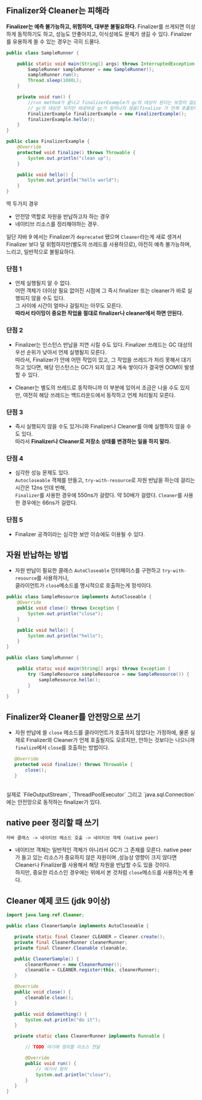 ## Finalizer와 Cleaner는 피해라

**Finalizer는 예측 불가능하고, 위험하며, 대부분 불필요하다.** 
Finalizer를 쓰게되면 이상하게 동작하기도 하고, 성능도 안좋아지고, 이식성에도 문제가 생길 수 있다.
Finalizer를 유용하게 쓸 수 있는 경우는 극히 드물다.

```java
public class SampleRunner {

    public static void main(String[] args) throws InterruptedException {
        SampleRunner sampleRunner = new SampleRunner();
        sampleRunner.run();
        Thread.sleep(1000L);
    }

    private void run() {
        //run method가 끝나고 finalizerExample가 gc의 대상이 된다는 보장이 없음.
        // gc의 대상은 되지만 바로바로 gc가 일어나지 않음(finalize 가 언제 호출된다는 보장이 없음).
        FinalizerExample finalizerExample = new FinalizerExample();
        finalizerExample.hello();
    }
}

public class FinalizerExample {
    @Override
    protected void finalize() throws Throwable {
        System.out.println("clean up");
    }

    public void hello() {
        System.out.println("hello world");
    }
}
```

딱 두가지 경우
* 안전망 역할로 자원을 반납하고자 하는 경우
* 네이티브 리소스를 정리해야하는 경우.

일단 자바 9 에서는 Finalizer가 `deprecated` 됐으며 `Cleaner`라는게 새로 생겨서 
Finalizer 보다 덜 위험하지만(별도의 쓰레드를 사용하므로), 야전히 예측 불가능하며, 느리고, 일반적으로 불필요하다.


### 단점 1
 * 언제 실행될지 알 수 없다. <br>
 어떤 객체가 더이상 필요 없어진 시점에 그 즉시 finalizer 또는 cleaner가 바로 실행되지 않을 수도 있다.<br>
 그 사이에 시간이 얼마나 걸릴지는 아무도 모른다.<br>
 **따라서 타이밍이 중요한 작업을 절대로 finalizer나 cleaner에서 하면 안된다.**
 
### 단점 2
 * Finalizer는 인스턴스 반납을 지연 시킬 수도 있다. Finalizer 쓰레드는 GC 대상의 우선 순위가 낮아서 언제 실행될지 모른다.<br>
 따라서, Finalizer가 안에 어떤 작업이 있고, 그 작업을 쓰레드가 처리 못해서 대기하고 있다면, 해당 인스턴스는 GC가 되지 않고 계속 쌓이다가 결국엔 OOM이 발생할 수 있다.
 
 * Cleaner는 별도의 쓰레드로 동작하니까 이 부분에 있어서 조금은 나을 수도 있지만, 여전히 해당 쓰레드는 백드라운드에서 동작하고 언제 처리될지 모른다.
 
### 단점 3
 * 즉시 실행되지 않을 수도 있거니와 Finalizer나 Cleaner를 아예 실행하지 않을 수도 있다.<br>
   따라서 **Finalizer나 Cleaner로 저장소 상태를 변경하는 일을 하지 말라.**
   
### 단점 4
 * 심각한 성능 문제도 있다. <br>
 `Autocloseable` 객체를 만들고, `try-with-resource`로 자원 반납을 하는데 걸리는 시간은 12ns 인데 반해,<br>
 `Finalizer`를 사용한 경우에 550ns가 걸렸다. 약 50배가 걸렸다. `Cleaner`를 사용한 경우에는 66ns가 걸렸다.
 
### 단점 5
 * Finalizer 공격이라는 심각한 보안 이슈에도 이용될 수 있다. 
 
## 자원 반납하는 방법
 * 자원 반납이 필요한 클래스 `AutoCloseable` 인터페이스를 구현하고 `try-with-resource`를 사용하거나,<br> 
   클라이언트가 `close`메소드를 명시적으로 호출하는게 정석이다.
```java
public class SampleResource implements AutoCloseable {
    @Override
    public void close() throws Exception {
        System.out.println("close");
    }

    public void hello() {
        System.out.println("hello");
    }
}

public class SampleRunner {

    public static void main(String[] args) throws Exception {
        try (SampleResource sampleResource = new SampleResource()) {
            sampleResource.hello();
        }
    }
}
```

## Finalizer와 Cleaner를 안전망으로 쓰기
 * 자원 반납에 쓸 `close` 메소드를 클라이언트가 호출하지 않았다는 가정하에, 물론 실제로 Finalizer와 Cleaner가 언제 호출될지도 모르지만,
 안하는 것보다는 나으니까 `finalize`에서 `close`를 호출하는 방법이다.
 ```java
    @Override
    protected void finalize() throws Throwable {
        close();
    }
```
 <br>
 실제로 `FileOutputStream`, `ThreadPoolExecutor` 그리고 `java.sql.Connection`에는 안전망으로 동작하는 finalizer가 있다.
 
## native peer 정리할 때 쓰기
```
자바 클래스 -> 네이티브 메소드 호출 -> 네이티브 객체 (native peer)
```
 * 네이티브 객체는 일반적인 객체가 아니라서 GC가 그 존재를 모른다. native peer가 들고 있는 리소스가 중요하지 않은 자원이며 ,성능상
 영향이 크지 않다면 Cleaner나 Finalizer를 사용해서 해당 자원을 반납할 수도 있을 것이다.<br>
 하지만, 중요한 리소스인 경우에는 위에서 본 것처럼 `close`메소드를 사용하는게 좋다.
 
 ## Cleaner 예제 코드 (jdk 9이상)
 ```java
import java.lang.ref.Cleaner;

public class CleanerSample implements AutoCloseable {

    private static final Cleaner CLEANER = Cleaner.create();
    private final CleanerRunner cleanerRunner;
    private final Cleaner.Cleanable cleanable;

    public CleanerSample() {
        cleanerRunner = new CleanerRunner();
        cleanable = CLEANER.register(this, cleanerRunner);
    }

    @Override
    public void close() {
        cleanable.clean();
    }

    public void doSomething() {
        System.out.println("do it");
    }

    private static class CleanerRunner implements Runnable {

        // TODO 여기에 정리할 리소스 전달

        @Override
        public void run() {
            // 여기서 정리
            System.out.println("close");
        }
    }
}
```
 